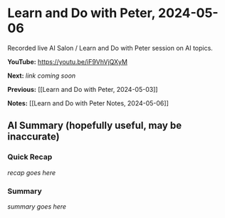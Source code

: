 # Learn and Do with Peter, 2024-05-06

Recorded live AI Salon / Learn and Do with Peter session on AI topics.

**YouTube:** <https://youtu.be/iF9VhVjQXyM>

**Next:** _link coming soon_

**Previous:** [[Learn and Do with Peter, 2024-05-03]]

**Notes:** [[Learn and Do with Peter Notes, 2024-05-06]]

## AI Summary (hopefully useful, may be inaccurate)

### Quick Recap

_recap goes here_
### Summary

_summary goes here_

